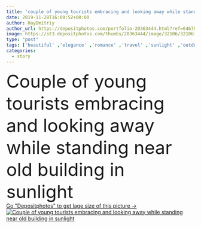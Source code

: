 ```yaml
---
title: 'couple of young tourists embracing and looking away while standing near old building in sunlight'
date: 2019-11-28T16:09:52+00:00
author: HayDmitriy
author_url: https://depositphotos.com/portfolio-20363444.html?ref=64678756
image: https://st3.depositphotos.com/thumbs/20363444/image/32106/321063008/api_thumb_450.jpg?forcejpeg=true
type: "post"
tags: ['beautiful' ,'elegance' ,'romance' ,'travel' ,'sunlight' ,'outdoors' ,'caucasian' ,'sunshine' ,'man' ,'european' ,'style' ,'old' ,'emotion' ,'architecture' ,'building' ,'city' ,'urban' ,'couple' ,'elegant' ,'stylish' ,'romantic' ,'woman' ,'emotional' ,'together' ,'street' ,'pensive' ,'tourism' ,'ancient' ,'europe' ,'vacation' ,'journey' ,'outside' ,'casual' ,'trip' ,'embrace' ,'dreamy' ,'closeness' ,'voyage' ,'shadows' ,'relationship' ,'weekend' ,'tourists' ,'boyfriend' ,'girlfriend' ,'travelers' ,'Two People' ,'copy space' ,'young adult' ,'looking away' ,'love story' ]
categories: 
  - story
---
```

<div aling="center">
            <font size="60"> Couple of young tourists embracing and looking away while standing near old building in sunlight</font>   
</div>
<div>
    <a href='https://depositphotos.com/321063008/stock-photo-couple-young-tourists-embracing-looking.html?ref=64678756' target=_blank > Go "Depositphotos" to get lage size of this picture ->
        <img href='https://depositphotos.com/321063008/stock-photo-couple-young-tourists-embracing-looking.html?ref=64678756' src='https://st3.depositphotos.com/20363444/32106/i/950/depositphotos_321063008-stock-photo-couple-young-tourists-embracing-looking.jpg?forcejpeg=true' alt='Couple of young tourists embracing and looking away while standing near old building in sunlight' >
    </a>
</div>

